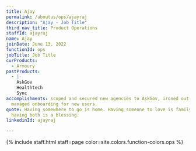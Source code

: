 ```yaml
---
title: Ajay
permalink: /aboutus/ops/ajayraj
description: "Ajay - Job Title"
third_nav_title: Product Operations
staffId: ajayraj
name: Ajay
joinDate: June 13, 2022
functionId: ops
jobTitle: Job Title
curProducts:
  - Armoury
pastProducts:
  - |-
    AskGov
    Healthtech
    Sync
accomplishments: scoped and secured new agencies to AskGov, ironed out bugs,
  managed onboarding for new users.
quote: Having somewhere to go is home. Having someone to love is family. And
  having both is a blessing.
linkedinId: ajayraj

---
```


{% include staff.html staff=page color=site.colors.function-colors.ops %}

